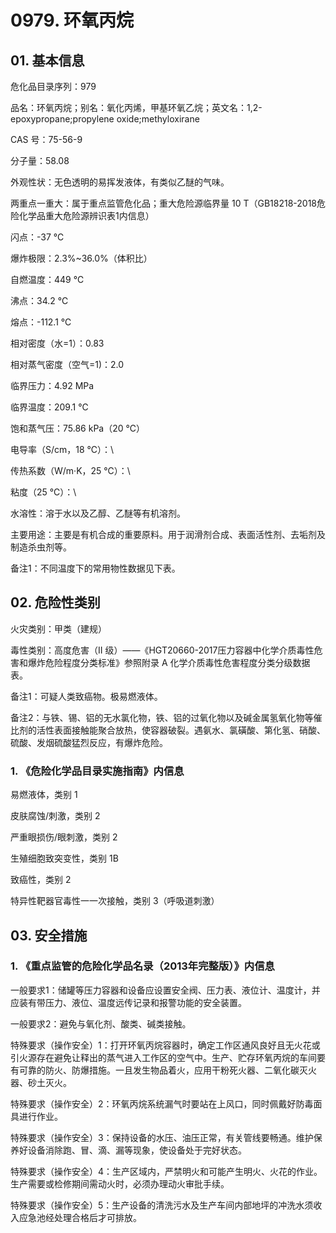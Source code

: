 # 0979. 环氧丙烷

## 01. 基本信息

危化品目录序列：979

品名：环氧丙烷；别名：氧化丙烯，甲基环氧乙烷；英文名：1,2-epoxypropane;propylene oxide;methyloxirane

CAS 号：75-56-9

分子量：58.08

外观性状：无色透明的易挥发液体，有类似乙醚的气味。

两重点一重大：属于重点监管危化品；重大危险源临界量 10 T（GB18218-2018危险化学品重大危险源辨识表1内信息）

闪点：-37 ℃

爆炸极限：2.3%~36.0%（体积比）

自燃温度：449 ℃

沸点：34.2 ℃

熔点：-112.1 ℃

相对密度（水=1）：0.83

相对蒸气密度（空气=1)：2.0

临界压力：4.92 MPa

临界温度：209.1 ℃

饱和蒸气压：75.86 kPa（20 ℃）

电导率（S/cm，18 ℃）：\

传热系数（W/m·K，25 ℃）：\

粘度（25 ℃）：\

水溶性：溶于水以及乙醇、乙醚等有机溶剂。

主要用途：主要是有机合成的重要原料。用于润滑剂合成、表面活性剂、去垢剂及制造杀虫剂等。

备注1：不同温度下的常用物性数据见下表。

## 02. 危险性类别

火灾类别：甲类（建规）

毒性类别：高度危害（II  级）——《HGT20660-2017压力容器中化学介质毒性危害和爆炸危险程度分类标准》参照附录 A 化学介质毒性危害程度分类分级数据表。

备注1：可疑人类致癌物。极易燃液体。

备注2：与铁、锡、铝的无水氯化物，铁、铝的过氧化物以及碱金属氢氧化物等催比剂的活性表面接触能聚合放热，使容器破裂。遇氨水、氯磺酸、第化氢、硝酸、硫酸、发烟硫酸猛烈反应，有爆炸危险。

### 1. 《危险化学品目录实施指南》内信息

易燃液体，类别 1

皮肤腐蚀/刺激，类别 2 

严重眼损伤/眼刺激，类别 2 

生殖细胞致突变性，类别 1B 

致癌性，类别 2

特异性靶器官毒性一一次接触，类别 3（呼吸道刺激）

## 03. 安全措施

### 1. 《重点监管的危险化学品名录（2013年完整版）》内信息

一般要求1：储罐等压力容器和设备应设置安全阀、压力表、液位计、温度计，并应装有带压力、液位、温度远传记录和报警功能的安全装置。

一般要求2：避免与氧化剂、酸类、碱类接触。

特殊要求（操作安全）1：打开环氧丙烷容器时，确定工作区通风良好且无火花或引火源存在避免让释出的蒸气进入工作区的空气中。生产、贮存环氧丙烷的车间要有可靠的防火、防爆措施。一且发生物品着火，应用干粉死火器、二氧化碳灭火器、砂土灭火。

特殊要求（操作安全）2：环氧丙烷系统漏气时要站在上风口，同时佩戴好防毒面具进行作业。

特殊要求（操作安全）3：保持设备的水压、油压正常，有关管线要畅通。维护保养好设备消除跑、冒、滴、漏等现象，使设备处于完好状态。

特殊要求（操作安全）4：生产区域内，严禁明火和可能产生明火、火花的作业。生产需要或检修期间需动火时，必须办理动火审批手续。

特殊要求（操作安全）5：生产设备的清洗污水及生产车间内部地坪的冲洗水须收入应急池经处理合格后才可排放。

